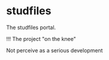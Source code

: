 studfiles
=========

The studfiles portal.

!!! The project "on the knee"

Not  perceive as a serious development
